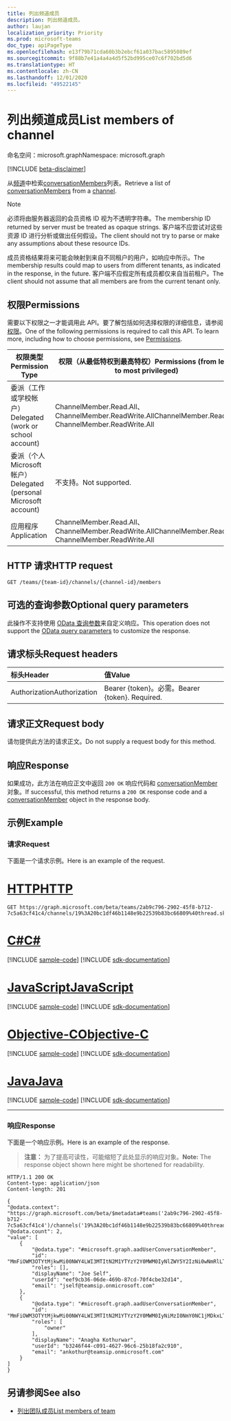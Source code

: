 ```yaml
---
title: 列出频道成员
description: 列出频道成员。
author: laujan
localization_priority: Priority
ms.prod: microsoft-teams
doc_type: apiPageType
ms.openlocfilehash: e13f79b71cda60b3b2ebcf61a037bac5895089ef
ms.sourcegitcommit: 9f88b7e41a4a4a4d5f52bd995ce07c6f702bd5d6
ms.translationtype: HT
ms.contentlocale: zh-CN
ms.lasthandoff: 12/01/2020
ms.locfileid: "49522145"
---
```

# <a name="list-members-of-channel"></a><span data-ttu-id="46f29-103">列出频道成员</span><span class="sxs-lookup"><span data-stu-id="46f29-103">List members of channel</span></span>

<span data-ttu-id="46f29-104">命名空间：microsoft.graph</span><span class="sxs-lookup"><span data-stu-id="46f29-104">Namespace: microsoft.graph</span></span>

[!INCLUDE [beta-disclaimer](../../includes/beta-disclaimer.md)]

<span data-ttu-id="46f29-105">从[频道](../resources/channel.md)中检索[conversationMembers](../resources/conversationmember.md)列表。</span><span class="sxs-lookup"><span data-stu-id="46f29-105">Retrieve a list of [conversationMembers](../resources/conversationmember.md) from a [channel](../resources/channel.md).</span></span>

> [!NOTE]
> <span data-ttu-id="46f29-106">必须将由服务器返回的会员资格 ID 视为不透明字符串。</span><span class="sxs-lookup"><span data-stu-id="46f29-106">The membership ID returned by server must be treated as opaque strings.</span></span> <span data-ttu-id="46f29-107">客户端不应尝试对这些资源 ID 进行分析或做出任何假设。</span><span class="sxs-lookup"><span data-stu-id="46f29-107">The client should not try to parse or make any assumptions about these resource IDs.</span></span>
>
> <span data-ttu-id="46f29-108">成员资格结果将来可能会映射到来自不同租户的用户，如响应中所示。</span><span class="sxs-lookup"><span data-stu-id="46f29-108">The membership results could map to users from different tenants, as indicated in the response, in the future.</span></span> <span data-ttu-id="46f29-109">客户端不应假定所有成员都仅来自当前租户。</span><span class="sxs-lookup"><span data-stu-id="46f29-109">The client should not assume that all members are from the current tenant only.</span></span>

## <a name="permissions"></a><span data-ttu-id="46f29-110">权限</span><span class="sxs-lookup"><span data-stu-id="46f29-110">Permissions</span></span>

<span data-ttu-id="46f29-p103">需要以下权限之一才能调用此 API。要了解包括如何选择权限的详细信息，请参阅[权限](/graph/permissions-reference)。</span><span class="sxs-lookup"><span data-stu-id="46f29-p103">One of the following permissions is required to call this API. To learn more, including how to choose permissions, see [Permissions](/graph/permissions-reference).</span></span>

|<span data-ttu-id="46f29-113">权限类型</span><span class="sxs-lookup"><span data-stu-id="46f29-113">Permission Type</span></span>|<span data-ttu-id="46f29-114">权限（从最低特权到最高特权）</span><span class="sxs-lookup"><span data-stu-id="46f29-114">Permissions (from least to most privileged)</span></span>|
|---------|-------------|
|<span data-ttu-id="46f29-115">委派（工作或学校帐户）</span><span class="sxs-lookup"><span data-stu-id="46f29-115">Delegated (work or school account)</span></span>|<span data-ttu-id="46f29-116">ChannelMember.Read.All、 ChannelMember.ReadWrite.All</span><span class="sxs-lookup"><span data-stu-id="46f29-116">ChannelMember.Read.All, ChannelMember.ReadWrite.All</span></span> |
|<span data-ttu-id="46f29-117">委派（个人 Microsoft 帐户）</span><span class="sxs-lookup"><span data-stu-id="46f29-117">Delegated (personal Microsoft account)</span></span>|<span data-ttu-id="46f29-118">不支持。</span><span class="sxs-lookup"><span data-stu-id="46f29-118">Not supported.</span></span>|
|<span data-ttu-id="46f29-119">应用程序</span><span class="sxs-lookup"><span data-stu-id="46f29-119">Application</span></span>|<span data-ttu-id="46f29-120">ChannelMember.Read.All、 ChannelMember.ReadWrite.All</span><span class="sxs-lookup"><span data-stu-id="46f29-120">ChannelMember.Read.All, ChannelMember.ReadWrite.All</span></span> |


## <a name="http-request"></a><span data-ttu-id="46f29-121">HTTP 请求</span><span class="sxs-lookup"><span data-stu-id="46f29-121">HTTP request</span></span>
<!-- { "blockType": "ignored"} -->

```http
GET /teams/{team-id}/channels/{channel-id}/members
```

## <a name="optional-query-parameters"></a><span data-ttu-id="46f29-122">可选的查询参数</span><span class="sxs-lookup"><span data-stu-id="46f29-122">Optional query parameters</span></span>

<span data-ttu-id="46f29-123">此操作不支持使用 [OData 查询参数](/graph/query-parameters)来自定义响应。</span><span class="sxs-lookup"><span data-stu-id="46f29-123">This operation does not support the [OData query parameters](/graph/query-parameters) to customize the response.</span></span>

## <a name="request-headers"></a><span data-ttu-id="46f29-124">请求标头</span><span class="sxs-lookup"><span data-stu-id="46f29-124">Request headers</span></span>

| <span data-ttu-id="46f29-125">标头</span><span class="sxs-lookup"><span data-stu-id="46f29-125">Header</span></span>       | <span data-ttu-id="46f29-126">值</span><span class="sxs-lookup"><span data-stu-id="46f29-126">Value</span></span> |
|:---------------|:--------|
| <span data-ttu-id="46f29-127">Authorization</span><span class="sxs-lookup"><span data-stu-id="46f29-127">Authorization</span></span>  | <span data-ttu-id="46f29-p104">Bearer {token}。必需。</span><span class="sxs-lookup"><span data-stu-id="46f29-p104">Bearer {token}. Required.</span></span>  |

## <a name="request-body"></a><span data-ttu-id="46f29-130">请求正文</span><span class="sxs-lookup"><span data-stu-id="46f29-130">Request body</span></span>

<span data-ttu-id="46f29-131">请勿提供此方法的请求正文。</span><span class="sxs-lookup"><span data-stu-id="46f29-131">Do not supply a request body for this method.</span></span>

## <a name="response"></a><span data-ttu-id="46f29-132">响应</span><span class="sxs-lookup"><span data-stu-id="46f29-132">Response</span></span>

<span data-ttu-id="46f29-133">如果成功，此方法在响应正文中返回 `200 OK` 响应代码和 [conversationMember](../resources/conversationmember.md) 对象。</span><span class="sxs-lookup"><span data-stu-id="46f29-133">If successful, this method returns a `200 OK` response code and a [conversationMember](../resources/conversationmember.md) object in the response body.</span></span>

## <a name="example"></a><span data-ttu-id="46f29-134">示例</span><span class="sxs-lookup"><span data-stu-id="46f29-134">Example</span></span>

### <a name="request"></a><span data-ttu-id="46f29-135">请求</span><span class="sxs-lookup"><span data-stu-id="46f29-135">Request</span></span>

<span data-ttu-id="46f29-136">下面是一个请求示例。</span><span class="sxs-lookup"><span data-stu-id="46f29-136">Here is an example of the request.</span></span>

# <a name="http"></a>[<span data-ttu-id="46f29-137">HTTP</span><span class="sxs-lookup"><span data-stu-id="46f29-137">HTTP</span></span>](#tab/http)
<!-- {
  "blockType": "request",
  "name": "channel-list_member"
} -->
```msgraph-interactive
GET https://graph.microsoft.com/beta/teams/2ab9c796-2902-45f8-b712-7c5a63cf41c4/channels/19%3A20bc1df46b1148e9b22539b83bc66809%40thread.skype/members
```
# <a name="c"></a>[<span data-ttu-id="46f29-138">C#</span><span class="sxs-lookup"><span data-stu-id="46f29-138">C#</span></span>](#tab/csharp)
[!INCLUDE [sample-code](../includes/snippets/csharp/channel-list-member-csharp-snippets.md)]
[!INCLUDE [sdk-documentation](../includes/snippets/snippets-sdk-documentation-link.md)]

# <a name="javascript"></a>[<span data-ttu-id="46f29-139">JavaScript</span><span class="sxs-lookup"><span data-stu-id="46f29-139">JavaScript</span></span>](#tab/javascript)
[!INCLUDE [sample-code](../includes/snippets/javascript/channel-list-member-javascript-snippets.md)]
[!INCLUDE [sdk-documentation](../includes/snippets/snippets-sdk-documentation-link.md)]

# <a name="objective-c"></a>[<span data-ttu-id="46f29-140">Objective-C</span><span class="sxs-lookup"><span data-stu-id="46f29-140">Objective-C</span></span>](#tab/objc)
[!INCLUDE [sample-code](../includes/snippets/objc/channel-list-member-objc-snippets.md)]
[!INCLUDE [sdk-documentation](../includes/snippets/snippets-sdk-documentation-link.md)]

# <a name="java"></a>[<span data-ttu-id="46f29-141">Java</span><span class="sxs-lookup"><span data-stu-id="46f29-141">Java</span></span>](#tab/java)
[!INCLUDE [sample-code](../includes/snippets/java/channel-list-member-java-snippets.md)]
[!INCLUDE [sdk-documentation](../includes/snippets/snippets-sdk-documentation-link.md)]

---


### <a name="response"></a><span data-ttu-id="46f29-142">响应</span><span class="sxs-lookup"><span data-stu-id="46f29-142">Response</span></span>

<span data-ttu-id="46f29-143">下面是一个响应示例。</span><span class="sxs-lookup"><span data-stu-id="46f29-143">Here is an example of the response.</span></span>

><span data-ttu-id="46f29-144">**注意：** 为了提高可读性，可能缩短了此处显示的响应对象。</span><span class="sxs-lookup"><span data-stu-id="46f29-144">**Note:** The response object shown here might be shortened for readability.</span></span> 
<!-- {
  "blockType": "response",
  "truncated": true,
  "@odata.type": "microsoft.graph.conversationMember"
} -->

```http
HTTP/1.1 200 OK
Content-type: application/json
Content-length: 201

{
"@odata.context": "https://graph.microsoft.com/beta/$metadata#teams('2ab9c796-2902-45f8-b712-7c5a63cf41c4')/channels('19%3A20bc1df46b1148e9b22539b83bc66809%40thread.skype')/members",
"@odata.count": 2,
"value": [
    {
        "@odata.type": "#microsoft.graph.aadUserConversationMember",
        "id": "MmFiOWM3OTYtMjkwMi00NWY4LWI3MTItN2M1YTYzY2Y0MWM0IyNlZWY5Y2IzNi0wNmRlLTQ2OWItODdjZC03MGY0Y2JlMzJkMTQ=",
        "roles": [],
        "displayName": "Joe Self",
        "userId": "eef9cb36-06de-469b-87cd-70f4cbe32d14",
        "email": "jself@teamsip.onmicrosoft.com"
    },
    {
        "@odata.type": "#microsoft.graph.aadUserConversationMember",
        "id": "MmFiOWM3OTYtMjkwMi00NWY4LWI3MTItN2M1YTYzY2Y0MWM0IyNiMzI0NmY0NC1jMDkxLTQ2MjctOTZjNi0yNWIxOGZhMmM5MTA=",
        "roles": [
            "owner"
        ],
        "displayName": "Anagha Kothurwar",
        "userId": "b3246f44-c091-4627-96c6-25b18fa2c910",
        "email": "ankothur@teamsip.onmicrosoft.com"
    }
]
}

```

## <a name="see-also"></a><span data-ttu-id="46f29-145">另请参阅</span><span class="sxs-lookup"><span data-stu-id="46f29-145">See also</span></span>

- [<span data-ttu-id="46f29-146">列出团队成员</span><span class="sxs-lookup"><span data-stu-id="46f29-146">List members of team</span></span>](team-list-members.md)

<!-- uuid: 8fcb5dbc-d5aa-4681-8e31-b001d5168d79
2015-10-25 14:57:30 UTC -->
<!--
{
  "type": "#page.annotation",
  "description": "channel member list",
  "keywords": "",
  "section": "documentation",
  "tocPath": "",
  "suppressions": [
  ]
}
-->
